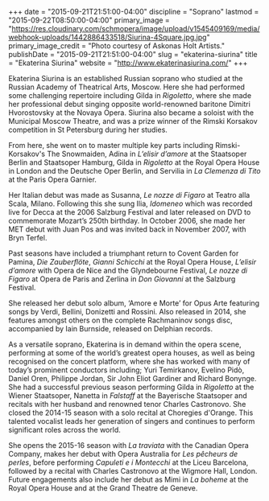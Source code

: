 +++
date = "2015-09-21T21:51:00-04:00"
discipline = "Soprano"
lastmod = "2015-09-22T08:50:00-04:00"
primary_image = "https://res.cloudinary.com/schmopera/image/upload/v1545409169/media/webhook-uploads/1442886433518/Siurina-4Square.jpg.jpg"
primary_image_credit = "Photo courtesy of Askonas Holt Artists."
publishDate = "2015-09-21T21:51:00-04:00"
slug = "ekaterina-siurina"
title = "Ekaterina Siurina"
website = "http://www.ekaterinasiurina.com/"
+++

Ekaterina Siurina is an established Russian soprano who studied at the Russian Academy of Theatrical Arts, Moscow. Here she had performed some challenging repertoire including Gilda in *Rigoletto*, where she made her professional debut singing opposite world-renowned baritone Dimitri Hvorostovsky at the Novaya Opera. Siurina also became a soloist with the Municipal Moscow Theatre, and was a prize winner of the Rimski Korsakov 
competition in St Petersburg during her studies.

From here, she went on to master multiple key parts including Rimski-Korsakov's The Snowmaiden, Adina in *L’elisir d’amore* at the Staatsoper Berlin and Staatsoper Hamburg, Gilda in *Rigoletto* at the Royal Opera House in London and the Deutsche Oper Berlin, and Servilia in *La Clemenza di Tito* at the Paris Opera Garnier.

Her Italian debut was made as Susanna, *Le nozze di Figaro* at Teatro alla Scala, Milano. Following this she sung Ilia, *Idomeneo* which was recorded live for Decca at the 2006 Salzburg Festival and later released on DVD to commemorate Mozart’s 250th birthday. In October 2006, she made her MET debut with Juan Pos and was invited back in November 2007, with Bryn Terfel.

Past seasons have included a triumphant return to Covent Garden for Pamina, *Die Zauberflöte*, *Gianni Schicchi* at the Royal Opera House, *L’elisir d’amore* with Opera de Nice and the Glyndebourne Festival, *Le nozze di Figaro* at Opera de Paris and Zerlina in *Don Giovanni* at the Salzburg Festival. 

She released her debut solo album, ‘Amore e Morte’ for Opus Arte featuring songs by Verdi, Bellini, Donizetti and Rossini. Also released in 2014, she features amongst others on the complete Rachmaninov songs disc, accompanied by Iain Burnside, released on Delphian records.

As a versatile soprano, Ekaterina is in demand within the opera scene, performing at some of the world’s greatest opera houses, as well as being recognised on the concert platform, where she has worked with many of today’s prominent conductors including; Yuri Temirkanov, Evelino Pidò, Daniel Oren, Philippe Jordan, Sir John Eliot Gardiner and Richard Bonynge. She had a successful previous season performing Gilda in *Rigoletto* at the Wiener Staatsoper, Nanetta in *Falstaff* at the Bayerische Staatsoper and recitals with her husband and renowned tenor Charles Castronovo. She closed the 2014-15 season with a solo recital at Choregies d'Orange. This talented vocalist leads her generation of singers and continues to perform significant roles across the world. 

She opens the 2015-16 season with *La traviata* with the Canadian Opera Company, makes her debut with Opera Australia for *Les pêcheurs de perles*, before performing *Capuleti e i Montecchi* at the Liceu Barcelona, followed by a recital with Charles Castronovo at the Wigmore Hall, London. Future engagements also include her debut as Mimi in *La boheme* at the Royal Opera House and at the Grand Theatre de Geneve.
